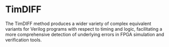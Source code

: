 # TimDIFF
The TimDIFF method produces a wider variety of complex equivalent variants for Verilog programs with respect to timing and logic, facilitating a more comprehensive detection of underlying errors in FPGA simulation and verification tools.
